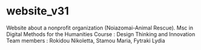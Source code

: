# website_v31
Website about a nonprofit organization (Noiazomai-Animal Rescue). 
Msc in Digital Methods for the Humanities
Course : Design Thinking and Innovation
Team members : Rokidou Nikoletta, Stamou Maria, Fytraki Lydia
